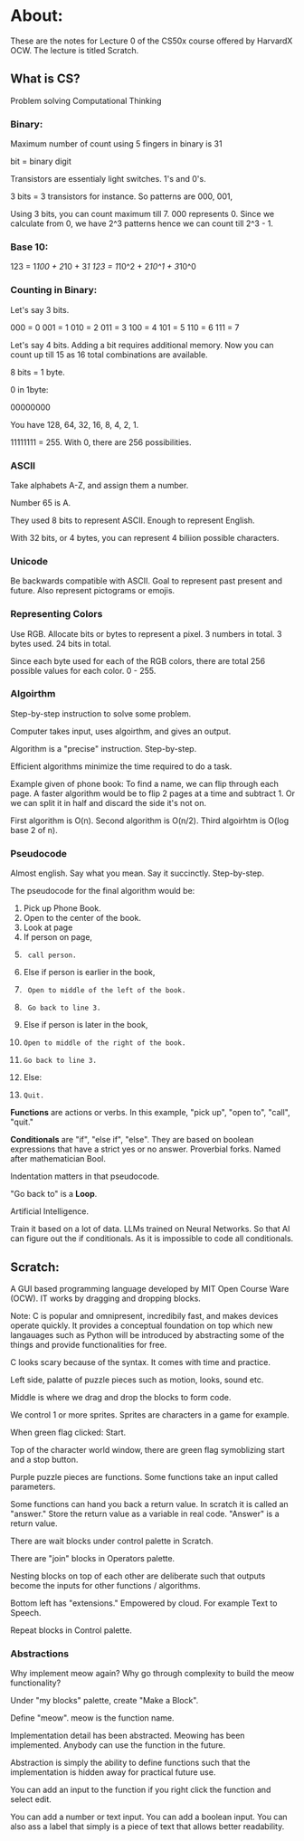 # About:
These are the notes for Lecture 0 of the CS50x course offered by HarvardX OCW. The lecture is titled Scratch.

## What is CS?

Problem solving 
Computational Thinking

### Binary: 
Maximum number of count using 5 fingers in binary is 31

bit = binary digit

Transistors are essentialy light switches. 1's and 0's.

3 bits = 3 transistors for instance. So patterns are 000, 001, 

Using 3 bits, you can count maximum till 7. 000 represents 0. Since we calculate from 0, we have 2^3 patterns hence we can count till 2^3 - 1.

### Base 10:
123 = 1*100 + 2*10 + 3*1
123 = 1*10^2 + 2*10^1 + 3*10^0

### Counting in Binary:

Let's say 3 bits. 

000 = 0
001 = 1
010 = 2
011 = 3
100 = 4
101 = 5
110 = 6
111 = 7

Let's say 4 bits. Adding a bit requires additional memory. Now you can count up till 15 as 16 total combinations are available. 

8 bits = 1 byte.

0 in 1byte: 

00000000

You have 128, 64, 32, 16, 8, 4, 2, 1.

11111111 = 255. With 0, there are 256 possibilities. 

### ASCII

Take alphabets A-Z, and assign them a number. 

Number 65 is A. 

They used 8 bits to represent ASCII. Enough to represent English.

With 32 bits, or 4 bytes, you can represent 4 biliion possible characters.

### Unicode

Be backwards compatible with ASCII. Goal to represent past present and future. Also represent pictograms or emojis. 

### Representing Colors

Use RGB. Allocate bits or bytes to represent a pixel. 3 numbers in total. 3 bytes used. 24 bits in total. 

Since each byte used for each of the RGB colors, there are total 256 possible values for each color. 0 - 255. 
 
### Algoirthm

Step-by-step instruction to solve some problem. 

Computer takes input, uses algoirthm, and gives an output.

Algorithm is a "precise" instruction. Step-by-step.

Efficient algorithms minimize the time required to do a task. 

Example given of phone book:
To find a name, we can flip through each page. A faster algorithm would be to flip 2 pages at a time and subtract 1.
Or we can split it in half and discard the side it's not on. 

First algorithm is O(n). Second algorithm is O(n/2). Third algoirhtm is O(log base 2 of n).

### Pseudocode

Almost english. Say what you mean. Say it succinctly. Step-by-step.

The pseudocode for the final algorithm would be:
1. Pick up Phone Book.
2. Open to the center of the book.
3. Look at page
4. If person on page, 
5.      call person. 
6. Else if person is earlier in the book, 
7.      Open to middle of the left of the book.
8.      Go back to line 3.
9. Else if person is later in the book,
10.     Open to middle of the right of the book.
11.     Go back to line 3.
12. Else:
13.     Quit.


**Functions** are actions or verbs. In this example, "pick up", "open to", "call", "quit."

**Conditionals** are "if", "else if", "else". They are based on boolean expressions that have a strict yes or no answer. Proverbial forks.
Named after mathematician Bool.

Indentation matters in that pseudocode. 

"Go back to" is a **Loop**.

Artificial Intelligence. 

Train it based on a lot of data. LLMs trained on Neural Networks. So that AI can figure out the if conditionals. As it is impossible to code all conditionals. 

## Scratch:

A GUI based programming language developed by MIT Open Course Ware (OCW). IT works by dragging and dropping blocks. 

Note: C is popular and omnipresent, incredibily fast, and makes devices operate quickly. It provides a conceptual foundation on top which new langauages such as Python will be introduced by abstracting some of the things and provide functionalities for free. 

C looks scary because of the syntax. It comes with time and practice. 

Left side, palatte of puzzle pieces such as motion, looks, sound etc. 

Middle is where we drag and drop the blocks to form code. 

We control 1 or more sprites. Sprites are characters in a game for example.

When green flag clicked: Start.

Top of the character world window, there are green flag symoblizing start and a stop button. 

Purple puzzle pieces are functions. Some functions take an input called parameters. 

Some functions can hand you back a return value. In scratch it is called an "answer." Store the return value as a variable in real code. "Answer" is a return value. 

There are wait blocks under control palette in Scratch.

There are "join" blocks in Operators palette. 

Nesting blocks on top of each other are deliberate such that outputs become the inputs for other functions / algorithms. 

Bottom left has "extensions." Empowered by cloud. For example Text to Speech.

Repeat blocks in Control palette. 

### Abstractions

Why implement meow again? Why go through complexity to build the meow functionality? 

Under "my blocks" palette, create "Make a Block". 

Define "meow". meow is the function name. 

Implementation detail has been abstracted. Meowing has been implemented. Anybody can use the function in the future.

Abstraction is simply the ability to define functions such that the implementation is hidden away for practical future use.

You can add an input to the function if you right click the function and select edit. 

You can add a number or text input. You can add a boolean input. You can also ass a label that simply is a piece of text that allows better readability. 





